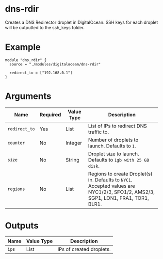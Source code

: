 # dns-rdir

Creates a DNS Redirector droplet in DigitalOcean. SSH keys for each droplet will be outputted to the ssh_keys folder.

# Example

```hcl
module "dns_rdir" {
  source = "./modules/digitalocean/dns-rdir"

  redirect_to = ["192.168.0.1"]
}
```

# Arguments

| Name                      | Required | Value Type | Description
|---------------------------| -------- | ---------- | -----------
|`redirect_to`              | Yes      | List       | List of IPs to redirect DNS traffic to.
|`counter`                  | No       | Integer    | Number of droplets to launch. Defaults to `1`.
|`size`                     | No       | String     | Droplet size to launch. Defaults to `1gb with 25 GB disk`.
|`regions`                  | No       | List       | Regions to create Droplet(s) in. Defaults to `NYC1`. Accepted values are NYC1/2/3, SFO1/2, AMS2/3, SGP1, LON1, FRA1, TOR1, BLR1.

# Outputs

| Name                      | Value Type | Description
|---------------------------| ---------- | -----------
|`ips`                      | List       | IPs of created droplets.